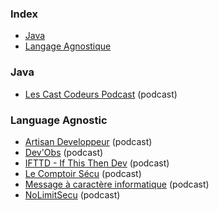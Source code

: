 ### Index

* [Java](#java)
* [Langage Agnostique](#language-agnostic)

### Java

* [Les Cast Codeurs Podcast](https://lescastcodeurs.com/) (podcast)

### Language Agnostic

* [Artisan Developpeur](https://artisandeveloppeur.fr/podcast/) (podcast)
* [Dev'Obs](https://devobs.p7t.tech/) (podcast)
* [IFTTD - If This Then Dev](https://ifttd.io/) (podcast)
* [Le Comptoir Sécu](https://www.comptoirsecu.fr/) (podcast)
* [Message à caractère informatique](https://www.clever-cloud.com/fr/podcast/) (podcast)
* [NoLimitSecu](https://www.nolimitsecu.fr/) (podcast)
